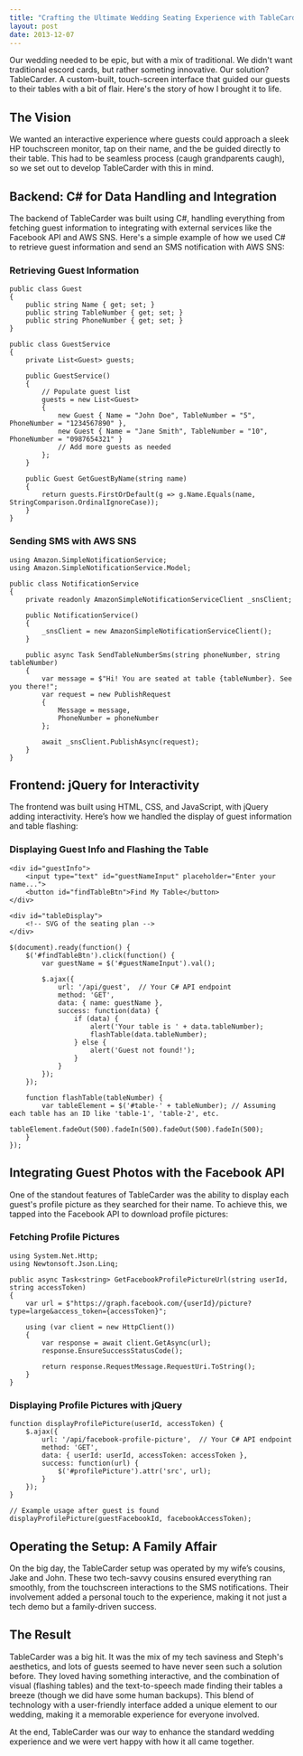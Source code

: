 ```yaml
---
title: "Crafting the Ultimate Wedding Seating Experience with TableCarder"
layout: post
date: 2013-12-07
---
```


Our wedding needed to be epic, but with a mix of traditional. We didn't want traditional escord cards, but rather someting innovative. Our solution? TableCarder. A custom-built, touch-screen interface that guided our guests to their tables with a bit of flair. Here's the story of how I brought it to life. 
<!--more-->
## The Vision

We wanted an interactive experience where guests could approach a sleek HP touchscreen monitor, tap on their name, and the be guided directly to their table. This had to be seamless process (caugh grandparents caugh), so we set out to develop TableCarder with this in mind.

## Backend: C# for Data Handling and Integration

The backend of TableCarder was built using C#, handling everything from fetching guest information to integrating with external services like the Facebook API and AWS SNS. Here's a simple example of how we used C# to retrieve guest information and send an SMS notification with AWS SNS:

### Retrieving Guest Information
```
public class Guest
{
    public string Name { get; set; }
    public string TableNumber { get; set; }
    public string PhoneNumber { get; set; }
}

public class GuestService
{
    private List<Guest> guests;

    public GuestService()
    {
        // Populate guest list
        guests = new List<Guest>
        {
            new Guest { Name = "John Doe", TableNumber = "5", PhoneNumber = "1234567890" },
            new Guest { Name = "Jane Smith", TableNumber = "10", PhoneNumber = "0987654321" }
            // Add more guests as needed
        };
    }

    public Guest GetGuestByName(string name)
    {
        return guests.FirstOrDefault(g => g.Name.Equals(name, StringComparison.OrdinalIgnoreCase));
    }
}
```

### Sending SMS with AWS SNS
```
using Amazon.SimpleNotificationService;
using Amazon.SimpleNotificationService.Model;

public class NotificationService
{
    private readonly AmazonSimpleNotificationServiceClient _snsClient;

    public NotificationService()
    {
        _snsClient = new AmazonSimpleNotificationServiceClient();
    }

    public async Task SendTableNumberSms(string phoneNumber, string tableNumber)
    {
        var message = $"Hi! You are seated at table {tableNumber}. See you there!";
        var request = new PublishRequest
        {
            Message = message,
            PhoneNumber = phoneNumber
        };
        
        await _snsClient.PublishAsync(request);
    }
}
```

## Frontend: jQuery for Interactivity
The frontend was built using HTML, CSS, and JavaScript, with jQuery adding interactivity. Here’s how we handled the display of guest information and table flashing:

### Displaying Guest Info and Flashing the Table
```
<div id="guestInfo">
    <input type="text" id="guestNameInput" placeholder="Enter your name...">
    <button id="findTableBtn">Find My Table</button>
</div>

<div id="tableDisplay">
    <!-- SVG of the seating plan -->
</div>
```

```
$(document).ready(function() {
    $('#findTableBtn').click(function() {
        var guestName = $('#guestNameInput').val();
        
        $.ajax({
            url: '/api/guest',  // Your C# API endpoint
            method: 'GET',
            data: { name: guestName },
            success: function(data) {
                if (data) {
                    alert('Your table is ' + data.tableNumber);
                    flashTable(data.tableNumber);
                } else {
                    alert('Guest not found!');
                }
            }
        });
    });

    function flashTable(tableNumber) {
        var tableElement = $('#table-' + tableNumber); // Assuming each table has an ID like 'table-1', 'table-2', etc.
        tableElement.fadeOut(500).fadeIn(500).fadeOut(500).fadeIn(500);
    }
});
```

## Integrating Guest Photos with the Facebook API
One of the standout features of TableCarder was the ability to display each guest's profile picture as they searched for their name. To achieve this, we tapped into the Facebook API to download profile pictures:
### Fetching Profile Pictures
```
using System.Net.Http;
using Newtonsoft.Json.Linq;

public async Task<string> GetFacebookProfilePictureUrl(string userId, string accessToken)
{
    var url = $"https://graph.facebook.com/{userId}/picture?type=large&access_token={accessToken}";
    
    using (var client = new HttpClient())
    {
        var response = await client.GetAsync(url);
        response.EnsureSuccessStatusCode();
        
        return response.RequestMessage.RequestUri.ToString();
    }
}

```
### Displaying Profile Pictures with jQuery
```
function displayProfilePicture(userId, accessToken) {
    $.ajax({
        url: '/api/facebook-profile-picture',  // Your C# API endpoint
        method: 'GET',
        data: { userId: userId, accessToken: accessToken },
        success: function(url) {
            $('#profilePicture').attr('src', url);
        }
    });
}

// Example usage after guest is found
displayProfilePicture(guestFacebookId, facebookAccessToken);
```

## Operating the Setup: A Family Affair
On the big day, the TableCarder setup was operated by my wife’s cousins, Jake and John. These two tech-savvy cousins ensured everything ran smoothly, from the touchscreen interactions to the SMS notifications. Their involvement added a personal touch to the experience, making it not just a tech demo but a family-driven success.

## The Result

TableCarder was a big hit. It was the mix of my tech saviness and Steph's aesthetics, and lots of guests seemed to have never seen such a solution before. They loved having something interactive, and the combination of visual (flashing tables) and the text-to-speech made finding their tables a breeze (though we did have some human backups). This blend of technology with a user-friendly interface added a unique element to our wedding, making it a memorable experience for everyone involved.

At the end, TableCarder was our way to enhance the standard wedding experience and we were vert happy with how it all came together.